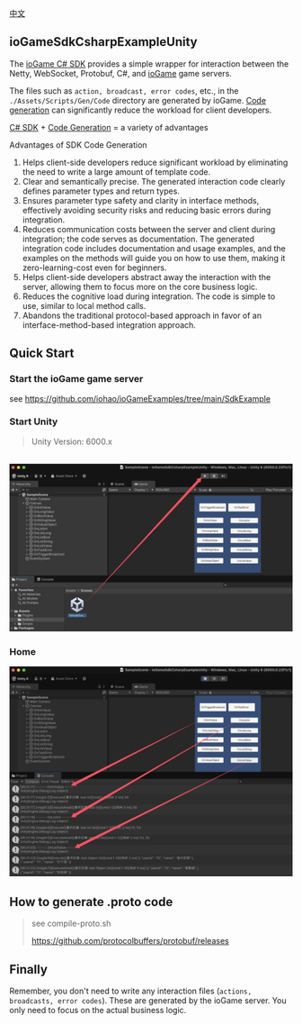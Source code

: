 [中文](./README_CN.md)



## ioGameSdkCsharpExampleUnity

The [ioGame C# SDK](https://github.com/iohao/ioGame/issues/205) provides a simple wrapper for interaction between the Netty, WebSocket, Protobuf, C#, and [ioGame](https://github.com/iohao/ioGame/) game servers.



The files such as `action, broadcast, error codes`, etc., in the `./Assets/Scripts/Gen/Code` directory are generated by ioGame. [Code generation](https://github.com/iohao/ioGame/issues/328) can significantly reduce the workload for client developers.



[C# SDK](https://github.com/iohao/ioGame/issues/205) + [Code Generation](https://github.com/iohao/ioGame/issues/328) = a variety of advantages



Advantages of SDK Code Generation

1. Helps client-side developers reduce significant workload by eliminating the need to write a large amount of template code.
2. Clear and semantically precise. The generated interaction code clearly defines parameter types and return types.
3. Ensures parameter type safety and clarity in interface methods, effectively avoiding security risks and reducing basic errors during integration.
4. Reduces communication costs between the server and client during integration; the code serves as documentation. The generated integration code includes documentation and usage examples, and the examples on the methods will guide you on how to use them, making it zero-learning-cost even for beginners.
5. Helps client-side developers abstract away the interaction with the server, allowing them to focus more on the core business logic.
6. Reduces the cognitive load during integration. The code is simple to use, similar to local method calls.
7. Abandons the traditional protocol-based approach in favor of an interface-method-based integration approach.



## Quick Start

### Start the ioGame game server

see https://github.com/iohao/ioGameExamples/tree/main/SdkExample



### Start Unity

> Unity Version: 6000.x

​	![](./doc/EnterSdkExample.png)



### Home

![](./doc/home.png)



## How to generate .proto code

> see compile-proto.sh
>
> https://github.com/protocolbuffers/protobuf/releases




## Finally

Remember, you don't need to write any interaction files (`actions, broadcasts, error codes`). These are generated by the ioGame server. You only need to focus on the actual business logic.

